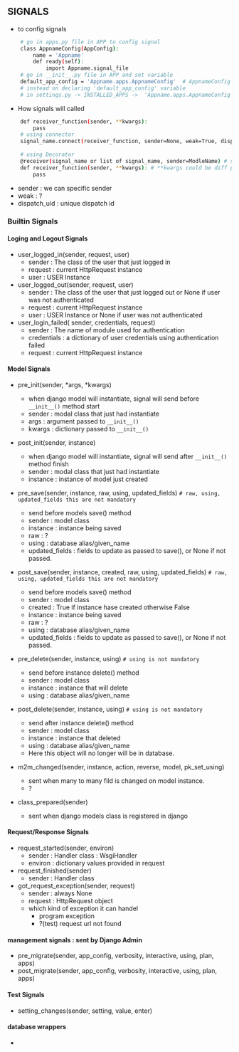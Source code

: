 ## SIGNALS
- to config signals 
```bash
    # go in apps.py file in APP to config signal 
    class AppnameConfig(AppConfig):
        name = 'Appname'
        def ready(self):
            import Appname.signal_file
    # go in __init__.py file in APP and set variable 
    default_app_config = 'Appname.apps.AppnameConfig'  # AppnameConfig class name in apps.py
    # instead on declaring 'default_app_config' variable
    # in settings.py -> INSTALLED_APPS ->  'Appname.apps.AppnameConfig' this stad of only Appname
```

- How signals will called
```bash
    def receiver_function(sender, **kwargs):
        pass
    # using connector 
    signal_name.connect(receiver_function, sender=None, weak=True, dispatch_uid=None) # weak=True, dispatch_uid=None optional
    
    # using Decorator 
    @receiver(signal_name or list of signal_name, sender=ModleName) # sender can be any thing 
    def receiver_function(sender, **kwargs): # **kwargs could be diff params for diff signals 
        pass
```
- sender : we can specific sender
- weak : ?
- dispatch_uid : unique dispatch id


### Builtin Signals
#### Loging and Logout Signals
- user_logged_in(sender, request, user)
  - sender : The class of the user that just logged in 
  - request : current HttpRequest instance
  - user : USER Instance 
- user_logged_out(sender, request, user)
  - sender : The class of the user that just logged out or None if user was not authenticated  
  - request : current HttpRequest instance
  - user : USER Instance or None if user was not authenticated  
- user_login_failed( sender, credentials, request)
  - sender : The name of module used for authentication
  - credentials : a dictionary of user credentials using authentication failed
  - request : current HttpRequest instance


#### Model Signals
- pre_init(sender, *args, *kwargs)
  - when django model will instantiate, signal will send before `__init__()` method start
  - sender : modal class that just had instantiate 
  - args : argument passed to `__init__()`
  - kwargs : dictionary  passed to `__init__()`

- post_init(sender, instance)
  - when django model will instantiate, signal will send after `__init__()` method finish
  - sender : modal class that just had instantiate 
  - instance : instance of model just created 

- pre_save(sender, instance, raw, using, updated_fields) `# raw, using, updated_fields this are not mandatory`
  - send before models save() method
  - sender : model class
  - instance : instance being saved
  - raw : ?
  - using : database alias/given_name 
  - updated_fields : fields to update as passed to save(), or None if not passed.

- post_save(sender, instance, created, raw, using, updated_fields)  `# raw, using, updated_fields this are not mandatory`
  - send before models save() method
  - sender : model class
  - created : True if instance hase created otherwise False
  - instance : instance being saved
  - raw : ?
  - using : database alias/given_name 
  - updated_fields : fields to update as passed to save(), or None if not passed.

- pre_delete(sender, instance, using) `# using is not mandatory`
  - send before instance delete() method
  - sender : model class
  - instance : instance that will delete 
  - using : database alias/given_name 

- post_delete(sender, instance, using) `# using is not mandatory`
  - send after instance delete() method
  - sender : model class
  - instance : instance that deleted 
  - using : database alias/given_name 
  - Here this object will no longer will be in database.

- m2m_changed(sender, instance, action, reverse, model, pk_set_using)
  - sent when many to many fild is changed on model instance.
  - ?

- class_prepared(sender)
  - sent when django models class is registered in django 


#### Request/Response Signals
- request_started(sender, environ)
  - sender : Handler class : WsgiHandler
  - environ : dictionary values provided in request
- request_finished(sender)
  - sender : Handler class
- got_request_exception(sender, request)
  - sender : always None
  - request : HttpRequest object
  - which kind of exception it can handel 
    - program exception
    - ?(test) request url not found


#### management signals : sent by Django Admin
- pre_migrate(sender, app_config, verbosity, interactive, using, plan, apps)
- post_migrate(sender, app_config, verbosity, interactive, using, plan, apps)


#### Test Signals 
- setting_changes(sender, setting, value, enter)


#### database wrappers
- 